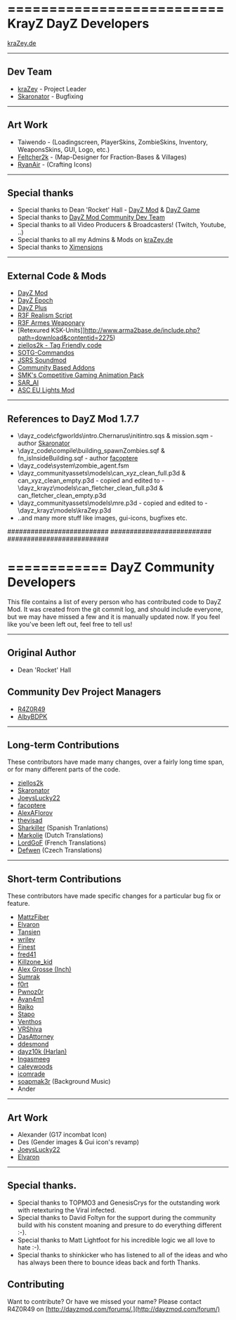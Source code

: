 ==========================
KrayZ DayZ Developers
==========================

[kraZey.de](http://krazey.de)

--------------------------
Dev Team
--------------------------
 * [kraZey](https://github.com/krazey) - Project Leader
 * [Skaronator](https://github.com/Skaronator) - Bugfixing

--------------------------
Art Work
--------------------------
 * Taiwendo - (Loadingscreen, PlayerSkins, ZombieSkins, Inventory, WeaponsSkins, GUI, Logo, etc.)
 * [Feltcher2k](http://www.twitch.tv/Fletcher2k) - (Map-Designer for Fraction-Bases & Villages)
 * [RyanAir](http://www.daddeln-fingersports.de) - (Crafting Icons)
 
--------------------------
Special thanks
--------------------------
 * Special thanks to Dean 'Rocket' Hall - [DayZ Mod](http://dayzmod.com) & [DayZ Game](http://dayzgame.com)
 * Special thanks to [DayZ Mod Community Dev Team](https://github.com/R4Z0R49/DayZMod/wiki/License-and-permission-to-use)
 * Special thanks to all Video Producers & Broadcasters! (Twitch, Youtube, ..)
 * Special thanks to all my Admins & Mods on [kraZey.de](http://krazey.de)
 * Special thanks to [Ximensions](http://ximensions.de)
 
--------------------------
External Code & Mods
--------------------------
 * [DayZ Mod](https://github.com/R4Z0R49/DayZMod)
 * [DayZ Epoch](http://dayzepoch.com)
 * [DayZ Plus](http://dayzplus.com)
 * [R3F Realism Script](http://www.team-r3f.org)
 * [R3F Armes Weaponary](http://www.team-r3f.org)
 * [Retexured KSK-Units]]http://www.arma2base.de/include.php?path=download&contentid=2275)
 * [ziellos2k - Tag Friendly code](https://github.com/R4Z0R49/DayZMod/pull/232)
 * [SOTG-Commandos](http://forums.bistudio.com/showthread.php?153228-Australian-SOTG-Commandos)
 * [JSRS Soundmod](http://www.armaholic.com/page.php?id=11549)
 * [Community Based Addons](https://dev-heaven.net/projects/cca)
 * [SMK's Competitive Gaming Animation Pack](http://forums.bistudio.com/showthread.php?115889-PvP-Animation-replacement-enhancement-pack)
 * [SAR_AI](https://github.com/Swiss-Sarge/SAR_AI-1.5.0)
 * [ASC EU Lights Mod](http://www.armaholic.com/page.php?id=12076)
 
--------------------------
References to DayZ Mod 1.7.7
--------------------------
 * \dayz_code\cfgworlds\intro.Chernarus\initintro.sqs & mission.sqm - author [Skaronator](https://github.com/Skaronator)
 * \dayz_code\compile\building_spawnZombies.sqf & fn_isInsideBuilding.sqf - author [facoptere](https://github.com/facoptere)
 * \dayz_code\system\zombie_agent.fsm
 * \dayz_communityassets\models\can_xyz_clean_full.p3d & can_xyz_clean_empty.p3d - copied and edited to - \dayz_krayz\models\can_fletcher_clean_full.p3d & can_fletcher_clean_empty.p3d
 * \dayz_communityassets\models\mre.p3d - copied and edited to - \dayz_krayz\models\kraZey.p3d
 * ..and many more stuff like images, gui-icons, bugfixes etc.
 
##########################
##########################
##########################

============
DayZ Community Developers
============

This file contains a list of every person who has contributed code to DayZ Mod. It was created from the git commit log, and should include everyone, but we may have missed a few and it is manually updated now. If you feel like you've been left out, feel free to tell us!

---------------
Original Author
---------------

 * Dean 'Rocket' Hall


Community Dev Project Managers
---------------

 * [R4Z0R49](https://github.com/R4Z0R49)
 * [AlbyBDPK](https://github.com/AlbyBDPK)

 
-------------------------
Long-term Contributions
-------------------------

These contributors have made many changes, over a fairly long time span, or
for many different parts of the code.

 * [ziellos2k](https://github.com/ziellos2k)
 * [Skaronator](https://github.com/Skaronator)
 * [JoeysLucky22](https://github.com/JoeysLucky22)
 * [facoptere](https://github.com/facoptere)
 * [AlexAFlorov](https://github.com/AlexAFlorov)
 * [thevisad](https://github.com/thevisad)
 * [Sharkiller](https://github.com/Sharkiller) (Spanish Tranlations) 
 * [Markolie](https://github.com/Markolie) (Dutch Translations)    
 * [LordGoF](https://github.com/LordGoF) (French Translations)    
 * [Defwen](https://github.com/Defwen) (Czech Translations)
 
------------------------
Short-term Contributions
------------------------

These contributors have made specific changes for a particular bug fix or
feature.

 * [MattzFiber](https://github.com/MattzFiber)
 * [Elvaron](https://github.com/Elvaron)
 * [Tansien](https://github.com/Tansien)
 * [wriley](https://github.com/wriley)
 * [Finest](https://github.com/Finest)
 * [fred41](https://github.com/fred41)
 * [Killzone_kid](https://github.com/Killzonekid)
 * [Alex Grosse (Inch)](http://opendayz.net/index.php?members/inch.1011/)
 * [Sumrak](http://www.nightstalkers.cz/en_index_nc.php)
 * [f0rt](https://github.com/ashfor03)
 * [Pwnoz0r](https://github.com/Pwnoz0r)
 * [Ayan4m1](https://github.com/Ayan4m1)
 * [Rajko](https://github.com/rajkosto)
 * [Stapo](https://github.com/Stapo)
 * [Venthos](https://github.com/Venthos)
 * [VRShiva](https://github.com/VRShiva)
 * [DasAttorney](https://github.com/DasAttorney)
 * [ddesmond](https://github.com/ddesmond)
 * [dayz10k (Harlan)](https://github.com/dayz10k)
 * [Ingasmeeg](https://github.com/Ingasmeeg)
 * [caleywoods](https://github.com/caleywoods)
 * [icomrade](https://github.com/icomrade)
 * [soapmak3r](https://github.com/soapmak3r) (Background Music)
 * Ander

------------------------
Art Work
------------------------
 * Alexander (G17 incombat Icon)
 * Des (Gender images & Gui icon's revamp)
 * [JoeysLucky22](https://github.com/JoeysLucky22)
 * [Elvaron](https://github.com/Elvaron)
 
------------------------
Special thanks.
------------------------
 * Special thanks to TOPMO3 and GenesisCrys for the outstanding work with retexturing the Viral infected.
 * Special thanks to David Foltyn for the support during the community build with his constent moaning and presure to do everything different :-).
 * Special thanks to Matt Lightfoot for his incredible logic we all love to hate :-).
 * Special thanks to shinkicker who has listened to all of the ideas and who has always been there to bounce ideas back and forth Thanks.

Contributing
------------
Want to contribute? Or have we missed your name?
Please contact R4Z0R49 on [http://dayzmod.com/forums/.](http://dayzmod.com/forum/)